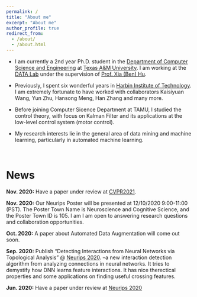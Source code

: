 ```yaml
---
permalink: /
title: "About me"
excerpt: "About me"
author_profile: true
redirect_from: 
  - /about/
  - /about.html
---
```


* I am currently a 2nd year Ph.D. student in the [Department of Computer Science and Engineering](https://engineering.tamu.edu/cse/index.html) at [Texas A&M University](https://www.tamu.edu). I am working at the [DATA Lab](http://people.tamu.edu/~guangzhou92/Data_Lab/) under the supervision of [Prof. Xia (Ben) Hu](http://faculty.cs.tamu.edu/xiahu/index.html). 

* Previously, I spent six wonderful years in [Harbin Institute of Technology](http://en.hit.edu.cn/). 
I am extremely fortunate to have worked with collaborators Kaisiyuan Wang, Yun Zhu, Hansong Meng, Han Zhang and many more.

* Before joining Computer Sicence Department at TAMU, I studied the control theory, with focus on Kalman Filter and its applications at the low-level control system (motor control).

* My research interests lie in the general area of data mining and machine learning, particularly in automated machine learning.

<br />

News
=====
**Nov. 2020:** Have a paper under review at [CVPR2021](http://cvpr2021.thecvf.com/).

**Nov. 2020:** Our Neurips Poster will be presented at 12/10/2020 9:00-11:00 (PST). The Poster Town Name is Neuroscience and Cognitive Science, and the Poster Town ID is 105. I am  I am open to answering research questions and collaboration opportunities.

**Oct. 2020:** A paper about Automated Data Augmentation will come out soon.

**Sep. 2020:** Publish “Detecting Interactions from Neural Networks via Topological Analysis”  @ [Neurips 2020](https://arxiv.org/pdf/2010.13015.pdf). –a new interaction detection algorithm from analyzing connections in neural networks. It tries to demystify how DNN learns feature interactions. It has nice therectical properties and some applications on finding useful crossing features.

**Jun. 2020:** Have a paper under review at [Neurips 2020](https://nips.cc/Conferences/2020)